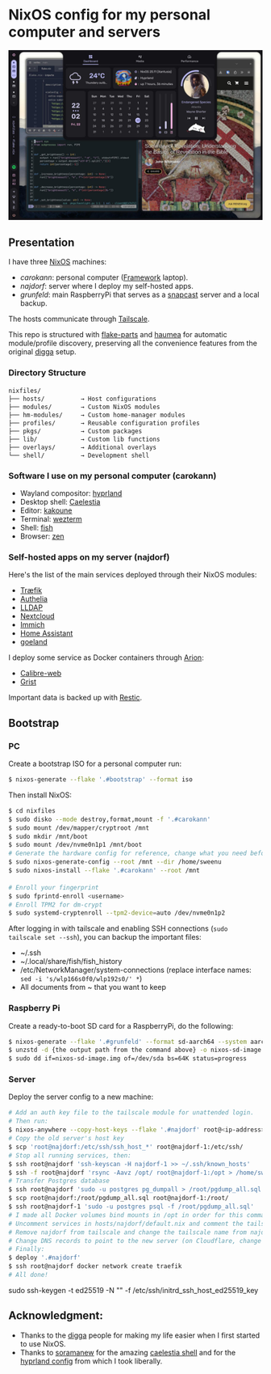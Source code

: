 # NixOS config for my personal computer and servers

![screenshot](./assets/screenshot.jpeg)

## Presentation

I have three [NixOS](https://nixos.org) machines:
- _carokann_: personal computer ([Framework](https://frame.work) laptop).
- _najdorf_: server where I deploy my self-hosted apps.
- _grunfeld_: main RaspberryPi that serves as a [snapcast](https://github.com/badaix/snapcast) server and a local backup.

The hosts communicate through [Tailscale](https://tailscale.com).

This repo is structured with [flake-parts](https://flake.parts/) and [haumea](https://github.com/nix-community/haumea) for automatic module/profile discovery, preserving all the convenience features from the original [digga](https://github.com/divnix/digga) setup.

### Directory Structure
```
nixfiles/
├── hosts/          → Host configurations
├── modules/        → Custom NixOS modules
├── hm-modules/     → Custom home-manager modules
├── profiles/       → Reusable configuration profiles
├── pkgs/           → Custom packages
├── lib/            → Custom lib functions
├── overlays/       → Additional overlays
└── shell/          → Development shell
```

### Software I use on my personal computer (carokann)

- Wayland compositor: [hyprland](https://hypr.land)
- Desktop shell: [Caelestia](https://github.com/caelestia-dots/shell)
- Editor: [kakoune](https://github.com/mawww/kakoune)
- Terminal: [wezterm](https://wezterm.org)
- Shell: [fish](https://fishshell.com)
- Browser: [zen](https://zen-browser.app/)

### Self-hosted apps on my server (najdorf)

Here's the list of the main services deployed through their NixOS modules:
- [Træfik](https://traefik.io/traefik)
- [Authelia](https://www.authelia.com)
- [LLDAP](https://github.com/lldap/lldap)
- [Nextcloud](https://nextcloud.com)
- [Immich](https://immich.app)
- [Home Assistant](https://www.home-assistant.io/)
- [goeland](https://github.com/slurdge/goeland)

I deploy some service as Docker containers through [Arion](https://github.com/hercules-ci/arion):
- [Calibre-web](https://github.com/janeczku/calibre-web)
- [Grist](https://www.getgrist.com/)

Important data is backed up with [Restic](https://restic.net).


## Bootstrap
### PC
Create a bootstrap ISO for a personal computer run:
```bash
$ nixos-generate --flake '.#bootstrap' --format iso
```

Then install NixOS:
```bash
$ cd nixfiles
$ sudo disko --mode destroy,format,mount -f '.#carokann'
$ sudo mount /dev/mapper/cryptroot /mnt
$ sudo mkdir /mnt/boot
$ sudo mount /dev/nvme0n1p1 /mnt/boot
# Generate the hardware config for reference, change what you need before install
$ sudo nixos-generate-config --root /mnt --dir /home/sweenu
$ sudo nixos-install --flake '.#carokann' --root /mnt

# Enroll your fingerprint
$ sudo fprintd-enroll <username>
# Enroll TPM2 for dm-crypt
$ sudo systemd-cryptenroll --tpm2-device=auto /dev/nvme0n1p2
```

After logging in with tailscale and enabling SSH connections (`sudo tailscale set --ssh`), you can backup the important files:
- ~/.ssh
- ~/.local/share/fish/fish_history
- /etc/NetworkManager/system-connections (replace interface names: `sed -i 's/wlp166s0f0/wlp192s0/' *`)
- All documents from ~ that you want to keep

### Raspberry Pi
Create a ready-to-boot SD card for a RaspberryPi, do the following:
```bash
$ nixos-generate --flake '.#grunfeld' --format sd-aarch64 --system aarch64-linux
$ unzstd -d {the output path from the command above} -o nixos-sd-image.img
$ sudo dd if=nixos-sd-image.img of=/dev/sda bs=64K status=progress
```

### Server
Deploy the server config to a new machine:
```bash
# Add an auth key file to the tailscale module for unattended login.
# Then run:
$ nixos-anywhere --copy-host-keys --flake '.#najdorf' root@<ip-address>
# Copy the old server's host key
$ scp 'root@najdorf:/etc/ssh/ssh_host_*' root@najdorf-1:/etc/ssh/
# Stop all running services, then:
$ ssh root@najdorf 'ssh-keyscan -H najdorf-1 >> ~/.ssh/known_hosts'
$ ssh -f root@najdorf 'rsync -Aavz /opt/ root@najdorf-1:/opt > /home/sweenu/rsync.log 2>&1 &'
# Transfer Postgres database
$ ssh root@najdorf 'sudo -u postgres pg_dumpall > /root/pgdump_all.sql'
$ scp root@najdorf:/root/pgdump_all.sql root@najdorf-1:/root/
$ ssh root@najdorf-1 'sudo -u postgres psql -f /root/pgdump_all.sql'
# I made all Docker volumes bind mounts in /opt in order for this command to be enough for migrating everything important.
# Uncomment services in hosts/najdorf/default.nix and comment the tailscale-login service line.
# Remove najdorf from tailscale and change the tailscale name from najdorf-1 to najdorf.
# Change DNS records to point to the new server (on Cloudflare, change the IP scope of the API token to the new IP).
# Finally:
$ deploy '.#najdorf'
$ ssh root@najdorf docker network create traefik
# All done!
```

sudo ssh-keygen -t ed25519 -N "" -f /etc/ssh/initrd_ssh_host_ed25519_key

## Acknowledgment:
* Thanks to the [digga](https://digga.divnix.com) people for making my life easier when I first started to use NixOS.
* Thanks to [soramanew](https://github.com/soramanew) for the amazing [caelestia shell](https://github.com/caelestia-dots/shell) and for the [hyprland config](https://github.com/caelestia-dots/caelestia/tree/e456e8abb90b94f2e6ae859f6e3b3ef2a5e27099/hypr) from which I took liberally.
